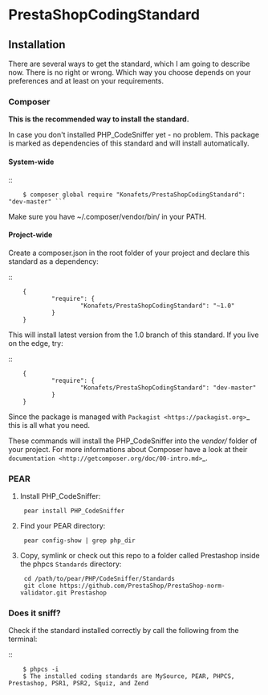 # PrestaShopCodingStandard


## Installation


There are several ways to get the standard, which I am going to describe now. There is no right or wrong. Which way you choose depends on your preferences and at least on your requirements.

### Composer


**This is the recommended way to install the standard.**

In case you don't installed PHP_CodeSniffer yet - no problem. This package is marked as dependencies of this standard and will install automatically.

#### System-wide

::

        $ composer global require "Konafets/PrestaShopCodingStandard": "dev-master" ```

Make sure you have ~/.composer/vendor/bin/ in your PATH.

#### Project-wide

Create a composer.json in the root folder of your project and declare this standard as a dependency:

::

        {
                "require": {
                        "Konafets/PrestaShopCodingStandard": "~1.0"
                }
        }

This will install latest version from the 1.0 branch of this standard. If you live on the edge, try:

::

        {
                "require": {
                        "Konafets/PrestaShopCodingStandard": "dev-master"
                }
        }

Since the package is managed with `Packagist <https://packagist.org>`_ this is all what you need.

These commands will install the PHP_CodeSniffer into the *vendor/* folder of your project. For more informations about Composer have a look at their `documentation <http://getcomposer.org/doc/00-intro.md>`_.

### PEAR

1. Install PHP_CodeSniffer:

        pear install PHP_CodeSniffer

2. Find your PEAR directory:

        pear config-show | grep php_dir

3. Copy, symlink or check out this repo to a folder called Prestashop inside the
   phpcs `Standards` directory:

        cd /path/to/pear/PHP/CodeSniffer/Standards
        git clone https://github.com/PrestaShop/PrestaShop-norm-validator.git Prestashop


### Does it sniff?

Check if the standard installed correctly by call the following from the terminal:

::

        $ phpcs -i
        $ The installed coding standards are MySource, PEAR, PHPCS, Prestashop, PSR1, PSR2, Squiz, and Zend
